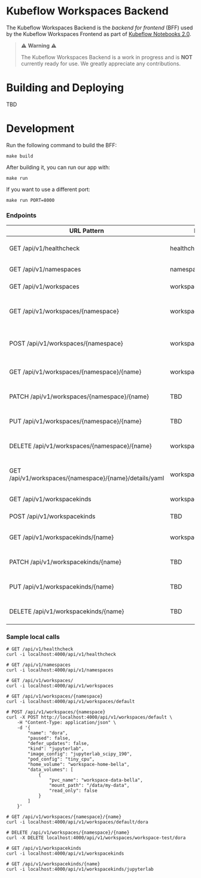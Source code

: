 # Kubeflow Workspaces Backend
The Kubeflow Workspaces Backend is the _backend for frontend_ (BFF) used by the Kubeflow Workspaces Frontend as part of [Kubeflow Notebooks 2.0](https://github.com/kubeflow/kubeflow/issues/7156).

> ⚠️ __Warning__ ⚠️
>
> The Kubeflow Workspaces Backend is a work in progress and is __NOT__ currently ready for use.
> We greatly appreciate any contributions.

# Building and Deploying
TBD

# Development
Run the following command to build the BFF:
```shell
make build
```
After building it, you can run our app with:
```shell
make run
```
If you want to use a different port:
```shell
make run PORT=8000 
```
### Endpoints

| URL Pattern                                  | Handler                | Action                                  |
|----------------------------------------------|------------------------|-----------------------------------------|
| GET /api/v1/healthcheck                      | healthcheck_handler    | Show application information            |
| GET /api/v1/namespaces                       | namespaces_handler     | Get all Namespaces                      |
| GET /api/v1/workspaces                       | workspaces_handler     | Get all Workspaces                      |
| GET /api/v1/workspaces/{namespace}           | workspaces_handler     | Get all Workspaces from a namespace     |
| POST /api/v1/workspaces/{namespace}          | workspaces_handler     | Create a Workspace in a given namespace |
| GET /api/v1/workspaces/{namespace}/{name}    | workspaces_handler     | Get a Workspace entity                  |
| PATCH /api/v1/workspaces/{namespace}/{name}  | TBD                    | Patch a Workspace entity                |
| PUT /api/v1/workspaces/{namespace}/{name}    | TBD                    | Update a Workspace entity               |
| DELETE /api/v1/workspaces/{namespace}/{name} | workspaces_handler     | Delete a Workspace entity               |
| GET /api/v1/workspaces/{namespace}/{name}/details/yaml | workspace_yaml_handler | Get the YAML details of a Workspace entity |
| GET /api/v1/workspacekinds                   | workspacekinds_handler | Get all WorkspaceKind                   |
| POST /api/v1/workspacekinds                  | TBD                    | Create a WorkspaceKind                  |
| GET /api/v1/workspacekinds/{name}            | workspacekinds_handler | Get a WorkspaceKind entity              |
| PATCH /api/v1/workspacekinds/{name}          | TBD                    | Patch a WorkspaceKind entity            |
| PUT /api/v1/workspacekinds/{name}            | TBD                    | Update a WorkspaceKind entity           |
| DELETE /api/v1/workspacekinds/{name}         | TBD                    | Delete a WorkspaceKind entity           |

### Sample local calls
```
# GET /api/v1/healthcheck
curl -i localhost:4000/api/v1/healthcheck
```
```
# GET /api/v1/namespaces
curl -i localhost:4000/api/v1/namespaces
```
```
# GET /api/v1/workspaces/
curl -i localhost:4000/api/v1/workspaces
```
```
# GET /api/v1/workspaces/{namespace}
curl -i localhost:4000/api/v1/workspaces/default
```
```
# POST /api/v1/workspaces/{namespace}
curl -X POST http://localhost:4000/api/v1/workspaces/default \
    -H "Content-Type: application/json" \
    -d '{
        "name": "dora",
        "paused": false,
        "defer_updates": false,
        "kind": "jupyterlab",
        "image_config": "jupyterlab_scipy_190",
        "pod_config": "tiny_cpu",
        "home_volume": "workspace-home-bella",
        "data_volumes": [
            {
                "pvc_name": "workspace-data-bella",
                "mount_path": "/data/my-data",
                "read_only": false
            }
        ]
    }'
```
```
# GET /api/v1/workspaces/{namespace}/{name}
curl -i localhost:4000/api/v1/workspaces/default/dora
```
```
# DELETE /api/v1/workspaces/{namespace}/{name}
curl -X DELETE localhost:4000/api/v1/workspaces/workspace-test/dora
```
```
# GET /api/v1/workspacekinds
curl -i localhost:4000/api/v1/workspacekinds
```
```
# GET /api/v1/workspacekinds/{name}
curl -i localhost:4000/api/v1/workspacekinds/jupyterlab
```
